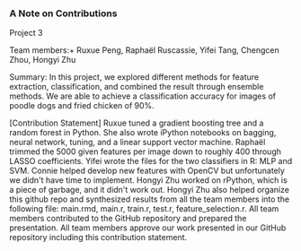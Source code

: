 ### A Note on Contributions

Project 3

Team members:+ Ruxue Peng, Raphaël Ruscassie, Yifei Tang, Chengcen Zhou, Hongyi Zhu

Summary: In this project, we explored different methods for feature extraction, classification, and combined the result through ensemble methods. We are able to achieve a classification accuracy for images of poodle dogs and fried chicken of 90%. 

[Contribution Statement] Ruxue tuned a gradient boosting tree and a random forest in Python. She also wrote iPython notebooks on bagging, neural network, tuning, and a linear support vector machine. Raphaël trimmed the 5000 given features per image down to roughly 400 through LASSO coefficients. Yifei wrote the files for the two classifiers in R: MLP and SVM. Connie helped develop new features with OpenCV but unfortunately we didn't have time to implement. Hongyi Zhu worked on rPython, which is a piece of garbage, and it didn't work out. Hongyi Zhu also helped organize this github repo and synthesized results from all the team members into the following file: main.rmd, main.r, train.r, test.r, feature_selection.r. All team members contributed to the GitHub repository and prepared the presentation. All team members approve our work presented in our GitHub repository including this contribution statement.
